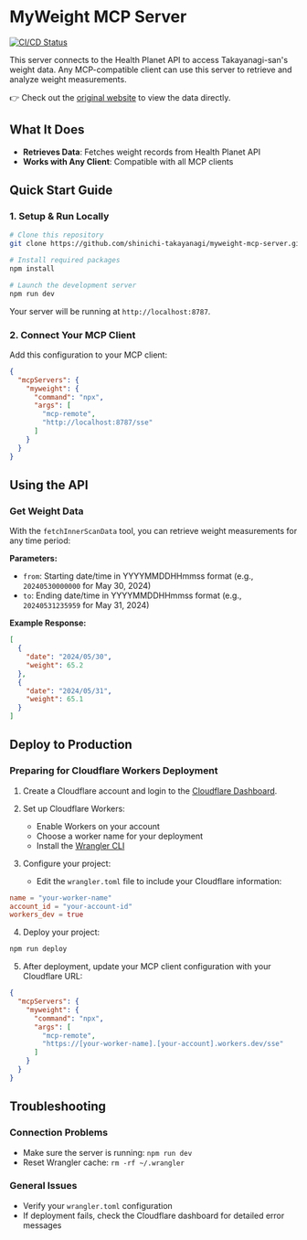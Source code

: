 # MyWeight MCP Server

[![CI/CD Status](https://github.com/shinichi-takayanagi/myweight-mcp-server/actions/workflows/main.yml/badge.svg)](https://github.com/shinichi-takayanagi/myweight-mcp-server/actions/workflows/main.yml)

This server connects to the Health Planet API to access Takayanagi-san's weight data. Any MCP-compatible client can use this server to retrieve and analyze weight measurements.

👉 Check out the [original website](https://shinichi-takayanagi.github.io/myweight/) to view the data directly.

## What It Does

- **Retrieves Data**: Fetches weight records from Health Planet API
- **Works with Any Client**: Compatible with all MCP clients

## Quick Start Guide

### 1. Setup & Run Locally

```bash
# Clone this repository
git clone https://github.com/shinichi-takayanagi/myweight-mcp-server.git

# Install required packages
npm install

# Launch the development server
npm run dev
```

Your server will be running at `http://localhost:8787`.

### 2. Connect Your MCP Client

Add this configuration to your MCP client:

```json
{
  "mcpServers": {
    "myweight": {
      "command": "npx",
      "args": [
        "mcp-remote",
        "http://localhost:8787/sse"
      ]
    }
  }
}
```

## Using the API

### Get Weight Data

With the `fetchInnerScanData` tool, you can retrieve weight measurements for any time period:

**Parameters:**
- `from`: Starting date/time in YYYYMMDDHHmmss format (e.g., `20240530000000` for May 30, 2024)
- `to`: Ending date/time in YYYYMMDDHHmmss format (e.g., `20240531235959` for May 31, 2024)

**Example Response:**
```json
[
  {
    "date": "2024/05/30",
    "weight": 65.2
  },
  {
    "date": "2024/05/31",
    "weight": 65.1
  }
]
```

## Deploy to Production

### Preparing for Cloudflare Workers Deployment

1. Create a Cloudflare account and login to the [Cloudflare Dashboard](https://dash.cloudflare.com/).

2. Set up Cloudflare Workers:
   - Enable Workers on your account
   - Choose a worker name for your deployment
   - Install the [Wrangler CLI](https://developers.cloudflare.com/workers/wrangler/install-and-update/)

3. Configure your project:
   - Edit the `wrangler.toml` file to include your Cloudflare information:

```toml
name = "your-worker-name"
account_id = "your-account-id"
workers_dev = true
```

4. Deploy your project:

```bash
npm run deploy
```

5. After deployment, update your MCP client configuration with your Cloudflare URL:

```json
{
  "mcpServers": {
    "myweight": {
      "command": "npx",
      "args": [
        "mcp-remote",
        "https://[your-worker-name].[your-account].workers.dev/sse"
      ]
    }
  }
}
```

## Troubleshooting

### Connection Problems
- Make sure the server is running: `npm run dev`
- Reset Wrangler cache: `rm -rf ~/.wrangler`

### General Issues
- Verify your `wrangler.toml` configuration
- If deployment fails, check the Cloudflare dashboard for detailed error messages
